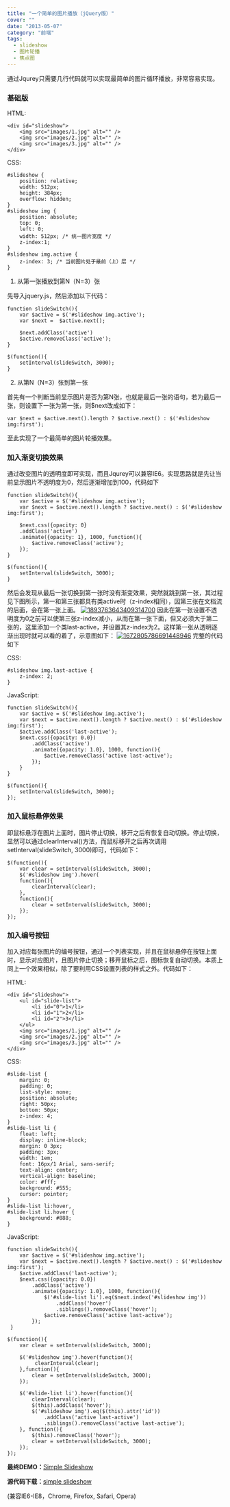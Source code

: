 ```yaml
---
title: "一个简单的图片播放（jQuery版）"
cover: ""
date: "2013-05-07"
category: "前端"
tags:
  - slideshow
  - 图片轮播
  - 焦点图
---
```


通过Jqurey只需要几行代码就可以实现最简单的图片循环播放，非常容易实现。

### 基础版

HTML:

    <div id="slideshow">
        <img src="images/1.jpg" alt="" />
        <img src="images/2.jpg" alt="" />
        <img src="images/3.jpg" alt="" />
    </div>

CSS:

    #slideshow {
        position: relative;
        width: 512px;
        height: 384px;
        overflow: hidden;
    }
    #slideshow img {
        position: absolute;
        top: 0;
        left: 0;
        width: 512px; /* 统一图片宽度 */
        z-index:1;
    }
    #slideshow img.active {
        z-index: 3; /* 当前图片处于最前（上）层 */
    }

1. 从第一张播放到第N（N=3）张

先导入jquery.js，然后添加以下代码：

    function slideSwitch(){
        var $active = $('#slideshow img.active');
        var $next =  $active.next();

        $next.addClass('active')
        $active.removeClass('active');
    }

    $(function(){
        setInterval(slideSwitch, 3000);
    }

2. 从第N（N=3）张到第一张

首先有一个判断当前显示图片是否为第N张，也就是最后一张的语句，若为最后一张，则设置下一张为第一张，则$next改成如下：

    var $next = $active.next().length ? $active.next() : $('#slideshow img:first');

至此实现了一个最简单的图片轮播效果。

### 加入渐变切换效果

通过改变图片的透明度即可实现，而且Jqurey可以兼容IE6。实现思路就是先让当前显示图片不透明度为0，然后逐渐增加到100，代码如下

    function slideSwitch(){
        var $active = $('#slideshow img.active');
        var $next = $active.next().length ? $active.next() : $('#slideshow img:first');

        $next.css({opacity: 0}
        .addClass('active')
        .animate({opacity: 1}, 1000, function(){
            $active.removeClass('active');
        });
    }

    $(function(){
        setInterval(slideSwitch, 3000);
    }

然后会发现从最后一张切换到第一张时没有渐变效果，突然就跳到第一张，其过程见下图所示，第一和第三张都具有类active时（z-index相同），因第三张在文档流的后面，会在第一张上面。
[![1893763643409314700](/uploads/2013/02/1893763643409314700.jpg)](/uploads/2013/02/1893763643409314700.jpg)
因此在第一张设置不透明度为0之前可以使第三张z-index减小，从而在第一张下面，但又必须大于第二张的，这里添加一个类last-active，并设置其z-index为2。这样第一张从透明逐渐出现时就可以看的着了，示意图如下：
[![1672805786691448946](/uploads/2013/02/1672805786691448946.png)](/uploads/2013/02/1672805786691448946.png)
完整的代码如下

CSS:

    #slideshow img.last-active {
        z-index: 2;
    }


JavaScript:

    function slideSwitch(){
        var $active = $('#slideshow img.active');
        var $next = $active.next().length ? $active.next() : $('#slideshow img:first');
        $active.addClass('last-active');
        $next.css({opacity: 0.0})
            .addClass('active')
            .animate({opacity: 1.0}, 1000, function(){
                $active.removeClass('active last-active');
            });
        }
    }

    $(function(){
        setInterval(slideSwitch, 3000);
    });

### 加入鼠标悬停效果

即鼠标悬浮在图片上面时，图片停止切换，移开之后有恢复自动切换。停止切换，显然可以通过clearInterval()方法，而鼠标移开之后再次调用setInterval(slideSwitch, 3000)即可，代码如下：

    $(function(){
        var clear = setInterval(slideSwitch, 3000);
        $('#slideshow img').hover(
        function(){
            clearInterval(clear);
        },
        function(){
            clear = setInterval(slideSwitch, 3000);
        });
    });

### 加入编号按钮

加入对应每张图片的编号按钮，通过一个列表实现，并且在鼠标悬停在按钮上面时，显示对应图片，且图片停止切换；移开鼠标之后，图标恢复自动切换。本质上同上一个效果相似，除了要利用CSS设置列表的样式之外。代码如下：

HTML:

    <div id="slideshow">
        <ul id="slide-list">
            <li id="0">1</li>
            <li id="1">2</li>
            <li id="2">3</li>
        </ul>
        <img src="images/1.jpg" alt="" />
        <img src="images/2.jpg" alt="" />
        <img src="images/3.jpg" alt="" />
    </div>

CSS:

    #slide-list {
        margin: 0;
        padding: 0;
        list-style: none;
        position: absolute;
        right: 50px;
        bottom: 50px;
        z-index: 4;
    }
    #slide-list li {
        float: left;
        display: inline-block;
        margin: 0 3px;
        padding: 3px;
        width: 1em;
        font: 16px/1 Arial, sans-serif;
        text-align: center;
        vertical-align: baseline;
        color: #fff;
        background: #555;
        cursor: pointer;
    }
    #slide-list li:hover,
    #slide-list li.hover {
        background: #888;
    }

JavaScript:

    function slideSwitch(){
        var $active = $('#slideshow img.active');
        var $next = $active.next().length ? $active.next() : $('#slideshow img:first');
        $active.addClass('last-active');
        $next.css({opacity: 0.0})
            .addClass('active')
            .animate({opacity: 1.0}, 1000, function(){
                $('#slide-list li').eq($next.index('#slideshow img'))
                    .addClass('hover')
                    .siblings().removeClass('hover');
                $active.removeClass('active last-active');
            });
     }

    $(function(){
        var clear = setInterval(slideSwitch, 3000);

        $('#slideshow img').hover(function(){
             clearInterval(clear);
        },function(){
            clear = setInterval(slideSwitch, 3000);
        });

        $('#slide-list li').hover(function(){
            clearInterval(clear);
            $(this).addClass('hover');
            $('#slideshow img').eq($(this).attr('id'))
                .addClass('active last-active')
                .siblings().removeClass('active last-active');
        }, function(){
            $(this).removeClass('hover');
            clear = setInterval(slideSwitch, 3000);
        });
    });

**最终DEMO：**[Simple Slideshow](/demo/Simple-Slideshow/Simple-Slideshow.html)

**源代码下载：**[simple slideshow](/demo/Simple-Slideshow.zip)

(兼容IE6-IE8，Chrome, Firefox, Safari, Opera)
